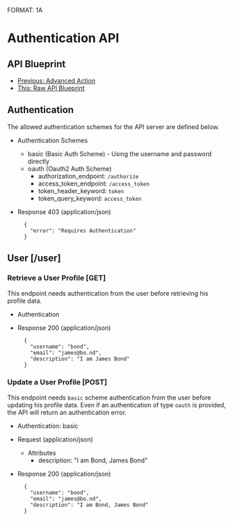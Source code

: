 FORMAT: 1A

# Authentication API

## API Blueprint
+ [Previous: Advanced Action](12.%20Advanced%20Action.md)
+ [This: Raw API Blueprint](https://raw.github.com/apiaryio/api-blueprint/master/examples/13.%20Authentication.md)

## Authentication
The allowed authentication schemes for the API server are defined below.

+ Authentication Schemes
    + basic (Basic Auth Scheme) - Using the username and password directly
    + oauth (Oauth2 Auth Scheme)
        + authorization_endpoint: `/authorize`
        + access_token_endpoint: `/access_token`
        + token_header_keyword: `token`
        + token_query_keyword: `access_token`

+ Response 403 (application/json)

        {
          "error": "Requires Authentication"
        }

## User [/user]

### Retrieve a User Profile [GET]
This endpoint needs authentication from the user before retrieving his profile data.

+ Authentication

+ Response 200 (application/json)

        {
          "username": "bond",
          "email": "james@bo.nd",
          "description": "I am James Bond"
        }

### Update a User Profile [POST]
This endpoint needs `basic` scheme authentication from the user before updating his profile data. Even if an authentication of type `oauth` is provided, the API will return an authentication error.

+ Authentication: basic

+ Request (application/json)
    + Attributes
        + description: "I am Bond, James Bond"

+ Response 200 (application/json)

        {
          "username": "bond",
          "email": "james@bo.nd",
          "description": "I am Bond, James Bond"
        }
